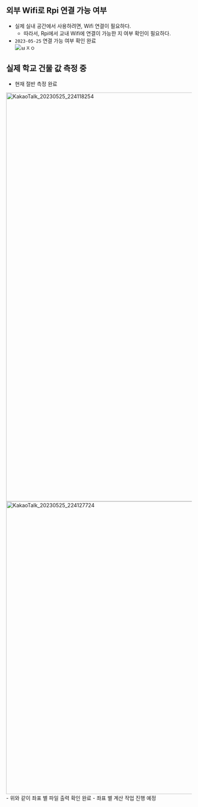## 외부 Wifi로 Rpi 연결 가능 여부
- 실제 실내 공간에서 사용하려면, Wifi 연결이 필요하다.
  - 따라서, Rpi에서 교내 Wifi에 연결이 가능한 지 여부 확인이 필요하다. 
- ```2023-05-25``` 연결 가능 여부 확인 완료  
![ㅂㅈㅇ](https://github.com/Jinseop-Sim/Graduation-Project/assets/71700079/7102bdbb-05b9-4e7c-b0c1-9c21b9c97ccb)  

## 실제 학교 건물 값 측정 중
- 현재 절반 측정 완료  
<img width="1109" alt="KakaoTalk_20230525_224118254" src="https://github.com/Jinseop-Sim/Graduation-Project/assets/71700079/f41adf47-1b97-4a29-a15e-4b53c494b185">  
<img width="794" alt="KakaoTalk_20230525_224127724" src="https://github.com/Jinseop-Sim/Graduation-Project/assets/71700079/44ddf89a-bf92-47d0-bcc2-b25ccdf15dc5">   
  - 위와 같이 좌표 별 파일 출력 확인 완료
  - 좌표 별 계산 작업 진행 예정
